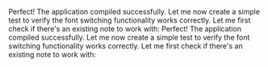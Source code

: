 Perfect! The application compiled successfully. Let me now create a simple test to verify the font switching functionality works correctly. Let me first check if there's an existing note to work with:
Perfect! The application compiled successfully. Let me now create a simple test to verify the font switching functionality works correctly. Let me first check if there's an existing note to work with: